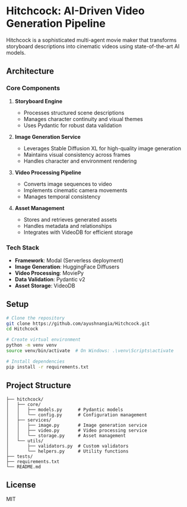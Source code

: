 # Hitchcock: AI-Driven Video Generation Pipeline

Hitchcock is a sophisticated multi-agent movie maker that transforms storyboard descriptions into cinematic videos using state-of-the-art AI models.

## Architecture

### Core Components

1. **Storyboard Engine**
   - Processes structured scene descriptions
   - Manages character continuity and visual themes
   - Uses Pydantic for robust data validation

2. **Image Generation Service**
   - Leverages Stable Diffusion XL for high-quality image generation
   - Maintains visual consistency across frames
   - Handles character and environment rendering

3. **Video Processing Pipeline**
   - Converts image sequences to video
   - Implements cinematic camera movements
   - Manages temporal consistency

4. **Asset Management**
   - Stores and retrieves generated assets
   - Handles metadata and relationships
   - Integrates with VideoDB for efficient storage

### Tech Stack

- **Framework**: Modal (Serverless deployment)
- **Image Generation**: HuggingFace Diffusers
- **Video Processing**: MoviePy
- **Data Validation**: Pydantic v2
- **Asset Storage**: VideoDB

## Setup

```bash
# Clone the repository
git clone https://github.com/ayushnangia/Hitchcock.git
cd Hitchcock

# Create virtual environment
python -m venv venv
source venv/bin/activate  # On Windows: .\venv\Scripts\activate

# Install dependencies
pip install -r requirements.txt
```

## Project Structure

```
├── hitchcock/
│   ├── core/
│   │   ├── models.py      # Pydantic models
│   │   └── config.py      # Configuration management
│   ├── services/
│   │   ├── image.py       # Image generation service
│   │   ├── video.py       # Video processing service
│   │   └── storage.py     # Asset management
│   └── utils/
│       ├── validators.py  # Custom validators
│       └── helpers.py     # Utility functions
├── tests/
├── requirements.txt
└── README.md
```

## License

MIT

